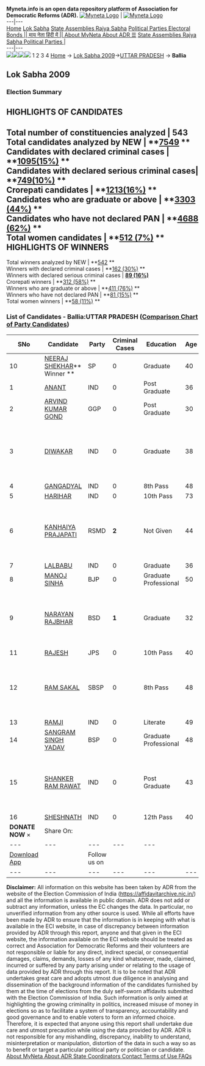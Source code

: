 **Myneta.info is an open data repository platform of Association for Democratic Reforms (ADR).**
[![Myneta Logo](https://www.myneta.info/lib/img/myneta-logo.png)](https://www.myneta.info/) | [![Myneta Logo](https://www.myneta.info/lib/img/adr-logo.png)](https://adrindia.org)  
---|---  
[Home](https://www.myneta.info/) [Lok Sabha](https://www.myneta.info/#ls "Lok Sabha") [ State Assemblies ](https://www.myneta.info/#sa "State Assemblies") [Rajya Sabha](https://www.myneta.info/#rs "Rajya Sabha") [Political Parties ](https://www.myneta.info/party "Political Parties") [ Electoral Bonds ](https://www.myneta.info/electoral_bonds "Electoral Bonds") [ || माय नेता हिंदी में || ](https://translate.google.co.in/translate?prev=hp&hl=en&js=y&u=www.myneta.info&sl=en&tl=hi&history_state0=) [ About MyNeta ](https://adrindia.org/content/about-myneta) [ About ADR ](https://adrindia.org/about-adr/who-we-are) [☰](javascript:void\(0\))
[ State Assemblies ](https://www.myneta.info/#sa "State Assemblies") [ Rajya Sabha ](https://www.myneta.info/#rs "Rajya Sabha") [ Political Parties ](https://www.myneta.info/party "Political Parties")
|   
---|---  
![](https://www.myneta.info/lib/img/banner/banner-1.png)![](https://www.myneta.info/lib/img/banner/banner-2.png)![](https://www.myneta.info/lib/img/banner/banner-3.png)![](https://www.myneta.info/lib/img/banner/banner-4.png)
1  2  3  4 
[Home](https://www.myneta.info/) → [Lok Sabha 2009](https://www.myneta.info/ls2009/)→[UTTAR PRADESH](https://www.myneta.info/ls2009/index.php?action=show_constituencies&state_id=24) → **Ballia**
### 
## Lok Sabha 2009
###  Election Summary 
HIGHLIGHTS OF CANDIDATES  
---  
Total number of constituencies analyzed |  543   
Total candidates analyzed by NEW | **[7549](https://www.myneta.info/ls2009/index.php?action=summary&subAction=candidates_analyzed&sort=candidate#summary) **  
Candidates with declared criminal cases | **[1095(15%)](https://www.myneta.info/ls2009/index.php?action=summary&subAction=crime&sort=candidate#summary) **  
Candidates with declared serious criminal cases| **[749(10%)](https://www.myneta.info/ls2009/index.php?action=summary&subAction=serious_crime&sort=candidate#summary) **  
Crorepati candidates | **[1213(16%)](https://www.myneta.info/ls2009/index.php?action=summary&subAction=crorepati&sort=candidate#summary) **  
Candidates who are graduate or above | **[3303 (44%)](https://www.myneta.info/ls2009/index.php?action=summary&subAction=education&sort=candidate#summary) **  
Candidates who have not declared PAN | **[4688 (62%)](https://www.myneta.info/ls2009/index.php?action=summary&subAction=without_pan&sort=candidate#summary) **  
Total women candidates | **[512 (7%)](https://www.myneta.info/ls2009/index.php?action=summary&subAction=women_candidate&sort=candidate#summary) **  
HIGHLIGHTS OF WINNERS  
---  
Total winners analyzed by NEW | **[542](https://www.myneta.info/ls2009/index.php?action=summary&subAction=winner_analyzed&sort=candidate#summary) **  
Winners with declared criminal cases | **[162 (30%)](https://www.myneta.info/ls2009/index.php?action=summary&subAction=winner_crime&sort=candidate#summary) **  
Winners with declared serious criminal cases | **[89 (16%)](https://www.myneta.info/ls2009/index.php?action=summary&subAction=winner_serious_crime&sort=candidate#summary)**  
Crorepati winners | **[312 (58%)](https://www.myneta.info/ls2009/index.php?action=summary&subAction=winner_crorepati&sort=candidate#summary) **  
Winners who are graduate or above | **[411 (76%)](https://www.myneta.info/ls2009/index.php?action=summary&subAction=winner_education&sort=candidate#summary) **  
Winners who have not declared PAN | **[81 (15%)](https://www.myneta.info/ls2009/index.php?action=summary&subAction=winner_without_pan&sort=candidate#summary) **  
Total women winners | **[58 (11%)](https://www.myneta.info/ls2009/index.php?action=summary&subAction=winner_women&sort=candidate#summary) **  
### List of Candidates - Ballia:UTTAR PRADESH ([Comparison Chart of Party Candidates](https://www.myneta.info/ls2009/comparisonchart.php?constituency_id=99))
SNo | Candidate| Party| Criminal Cases| Education| Age| Total Assets| Liabilities  
---|---|---|---|---|---|---|---  
10  | [NEERAJ SHEKHAR](https://www.myneta.info/ls2009/candidate.php?candidate_id=1350)** Winner ** | SP | 0 | Graduate| 40 | Rs 2,77,18,262 ~ 2 Crore+ | Rs 1,51,00,000 ~ 1 Crore+  
1  | [ANANT](https://www.myneta.info/ls2009/candidate.php?candidate_id=1884) | IND | 0 | Post Graduate| 36 | Rs 80,30,000 ~ 80 Lacs+ | Rs 0 ~   
2  | [ARVIND KUMAR GOND](https://www.myneta.info/ls2009/candidate.php?candidate_id=1353) | GGP | 0 | Post Graduate| 30 | Rs 1,20,000 ~ 1 Lacs+ | Rs 0 ~   
3  | [DIWAKAR](https://www.myneta.info/ls2009/candidate.php?candidate_id=1886) | IND | 0 | Graduate| 38 | ![](https://myneta.info/image_v2.php?myneta_folder=ls2009&candidate_id=1886&col=ta) | ![](https://myneta.info/image_v2.php?myneta_folder=ls2009&candidate_id=1886&col=lia)  
4  | [GANGADYAL](https://www.myneta.info/ls2009/candidate.php?candidate_id=1885) | IND | 0 | 8th Pass| 48 | Nil | Rs 0 ~   
5  | [HARIHAR](https://www.myneta.info/ls2009/candidate.php?candidate_id=1891) | IND | 0 | 10th Pass| 73 | Rs 5,68,175 ~ 5 Lacs+ | Rs 0 ~   
6  | [KANHAIYA PRAJAPATI](https://www.myneta.info/ls2009/candidate.php?candidate_id=1354) | RSMD | **2** | Not Given| 44 | ![](https://myneta.info/image_v2.php?myneta_folder=ls2009&candidate_id=1354&col=ta) | ![](https://myneta.info/image_v2.php?myneta_folder=ls2009&candidate_id=1354&col=lia)  
7  | [LALBABU](https://www.myneta.info/ls2009/candidate.php?candidate_id=1888) | IND | 0 | Graduate| 36 | Rs 7,02,000 ~ 7 Lacs+ | Rs 0 ~   
8  | [MANOJ SINHA](https://www.myneta.info/ls2009/candidate.php?candidate_id=1351) | BJP | 0 | Graduate Professional| 50 | Rs 1,24,81,148 ~ 1 Crore+ | Rs 4,00,000 ~ 4 Lacs+  
9  | [NARAYAN RAJBHAR](https://www.myneta.info/ls2009/candidate.php?candidate_id=1355) | BSD | **1** | Graduate| 32 | ![](https://myneta.info/image_v2.php?myneta_folder=ls2009&candidate_id=1355&col=ta) | ![](https://myneta.info/image_v2.php?myneta_folder=ls2009&candidate_id=1355&col=lia)  
11  | [RAJESH](https://www.myneta.info/ls2009/candidate.php?candidate_id=1356) | JPS | 0 | 10th Pass| 40 | Rs 1,25,000 ~ 1 Lacs+ | Rs 0 ~   
12  | [RAM SAKAL](https://www.myneta.info/ls2009/candidate.php?candidate_id=1357) | SBSP | 0 | 8th Pass| 48 | ![](https://myneta.info/image_v2.php?myneta_folder=ls2009&candidate_id=1357&col=ta) | ![](https://myneta.info/image_v2.php?myneta_folder=ls2009&candidate_id=1357&col=lia)  
13  | [RAMJI](https://www.myneta.info/ls2009/candidate.php?candidate_id=1887) | IND | 0 | Literate| 49 | Rs 7,35,500 ~ 7 Lacs+ | Rs 0 ~   
14  | [SANGRAM SINGH YADAV](https://www.myneta.info/ls2009/candidate.php?candidate_id=1352) | BSP | 0 | Graduate Professional| 48 | Rs 33,31,361 ~ 33 Lacs+ | Rs 18,10,116 ~ 18 Lacs+  
15  | [SHANKER RAM RAWAT](https://www.myneta.info/ls2009/candidate.php?candidate_id=1890) | IND | 0 | Post Graduate| 43 | ![](https://myneta.info/image_v2.php?myneta_folder=ls2009&candidate_id=1890&col=ta) | ![](https://myneta.info/image_v2.php?myneta_folder=ls2009&candidate_id=1890&col=lia)  
16  | [SHESHNATH](https://www.myneta.info/ls2009/candidate.php?candidate_id=1889) | IND | 0 | 12th Pass| 40 | Rs 2,40,000 ~ 2 Lacs+ | Rs 0 ~   
|  **DONATE NOW** × |  Share On:  | [](https://api.whatsapp.com/send?text=https%3A%2F%2Fmyneta.info%2Fpunjab2022%2Findex.php%3Faction%3Dshow_constituencies%26state_id%3D19) | [](https://www.facebook.com/sharer/sharer.php?u=https%3A%2F%2Fmyneta.info%2Fpunjab2022%2Findex.php%3Faction%3Dshow_constituencies%26state_id%3D19) | [](https://twitter.com/share?url=https%3A%2F%2Fmyneta.info%2Fpunjab2022%2Findex.php%3Faction%3Dshow_constituencies%26state_id%3D19)  
---|---|---|---|---  
| [ Download App ](https://play.google.com/store/apps/details?id=com.webrosoft.myneta1&pcampaignid=pcampaignidMKT-Other-global-all-co-prtnr-py-PartBadge-Mar2515-1) | [](https://play.google.com/store/apps/details?id=com.webrosoft.myneta1&pcampaignid=pcampaignidMKT-Other-global-all-co-prtnr-py-PartBadge-Mar2515-1) |  Follow us on  | [](https://www.facebook.com/adrindia.org/) | [](https://twitter.com/adrspeaks) | [](https://groups.google.com/g/national-election-watch?hl=en&pli=1) | [](https://www.instagram.com/adrspeaks/) | [](https://www.youtube.com/user/adrspeaks) | [](https://sharechat.com/profile/adrspeaks)  
---|---|---|---|---|---|---|---|---  
**Disclaimer:** All information on this website has been taken by ADR from the website of the Election Commission of India (https://affidavitarchive.nic.in/) and all the information is available in public domain. ADR does not add or subtract any information, unless the EC changes the data. In particular, no unverified information from any other source is used. While all efforts have been made by ADR to ensure that the information is in keeping with what is available in the ECI website, in case of discrepancy between information provided by ADR through this report, anyone and that given in the ECI website, the information available on the ECI website should be treated as correct and Association for Democratic Reforms and their volunteers are not responsible or liable for any direct, indirect special, or consequential damages, claims, demands, losses of any kind whatsoever, made, claimed, incurred or suffered by any party arising under or relating to the usage of data provided by ADR through this report. It is to be noted that ADR undertakes great care and adopts utmost due diligence in analysing and dissemination of the background information of the candidates furnished by them at the time of elections from the duly self-sworn affidavits submitted with the Election Commission of India. Such information is only aimed at highlighting the growing criminality in politics, increased misuse of money in elections so as to facilitate a system of transparency, accountability and good governance and to enable voters to form an informed choice. Therefore, it is expected that anyone using this report shall undertake due care and utmost precaution while using the data provided by ADR. ADR is not responsible for any mishandling, discrepancy, inability to understand, misinterpretation or manipulation, distortion of the data in such a way so as to benefit or target a particular political party or politician or candidate. 
[ About MyNeta ](https://adrindia.org/content/about-myneta) [ About ADR ](https://adrindia.org/about-adr/who-we-are) [ State Coordinators ](https://adrindia.org/about-adr/state-coordinators) [ Contact ](https://adrindia.org/contact-us) [ Terms of Use ](https://adrindia.org/content/adr-terms-use) [ FAQs ](https://adrindia.org/content/faqs)
